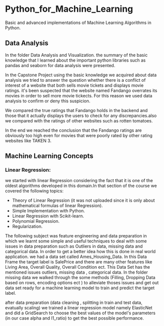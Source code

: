 # Python_for_Machine_Learning
Basic and advanced implementations of Machine Learning Algorithms in Python.

## Data Analysis 

In the folder Data Analysis and Visualization. the summary of the basic knowledge that I learned  about the important python libraries such as pandas and seaborn for data analysis were presented. 

In the Capstone Project using the basic knowledge we acquired about data analysis we tried to answer the question whether there is a conflict of interest of a website that both sells movie tickets and displays movie ratings.
it's been suspected that the website named Fandango overrates its movies in order to sell more movie tickects. For this reason we used data analysis to confirm or deny this suspicion.

We compared the true ratings that Fandango holds in the backend and those that it actually displays the users to check for any discrepancies.also we compared with the ratings of other websites such as rotten tomatoes.

In the end we reached the conclusion that the Fandango ratings are obviously too high even for movies that were poorly rated by other rating websites like TAKEN 3.

## Machine Learning Concepts
### Linear Regression:
we started with linear Regression considering the fact that it is one of the oldest algorithms developed in this domain.In that section of the course we covered the following topics:
* Theory of Linear Regression (it was not uploaded since it is only about mathematical formulas of linear Regression).
* Simple Implementation with Python.
* Linear Regression with Scikit-learn.
* Polynomial Regression.
* Regularization.
  
The following subject was feature engineering and data preparation in which we learnt some simple and useful techniques to deal with some issues in data preparation such as Outliers in data, missing data and categorical data. In order to get a better idea how this is done in real world application. we had a data set called Ames_Housing_Data. In this Data Frame the target label is SalePrice and there are many other features like Living Area, Overall Quality, Overall Condition ect. This Data Set has the mentioned issues outliers, missing data , categorical data.
In the folder missing data we walked through the some methods (Filling, Dropping Data based on rows, encoding options ect ) to alleviate thoses issues and get out data set ready for a machine learning model to train and predict the target label.

after data preparation (data cleaning , splitting in train and test data, evatually scaling) we trained a linear regression model namely ElasticNet and did a GridSearch to choose the best values of the model's parameters (in our case alpha and l1_ratio) to get the best possible performance.
